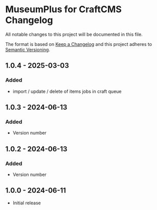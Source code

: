 # MuseumPlus for CraftCMS Changelog

All notable changes to this project will be documented in this file.

The format is based on [Keep a Changelog](http://keepachangelog.com/) and this project adheres to [Semantic Versioning](http://semver.org/).

## 1.0.4 - 2025-03-03
### Added
* import / update / delete of items jobs in craft queue

## 1.0.3 - 2024-06-13
### Added
* Version number


## 1.0.2 - 2024-06-13
### Added
* Version number



## 1.0.0 - 2024-06-11
- Initial release
